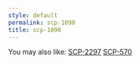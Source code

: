 ```yaml
---
style: default
permalink: scp-1090
title: scp-1090
---
```

You may also like:
[SCP-2297](http://scp-wiki.net/scp-2297)
[SCP-570](http://scp-wiki.net/scp-570)